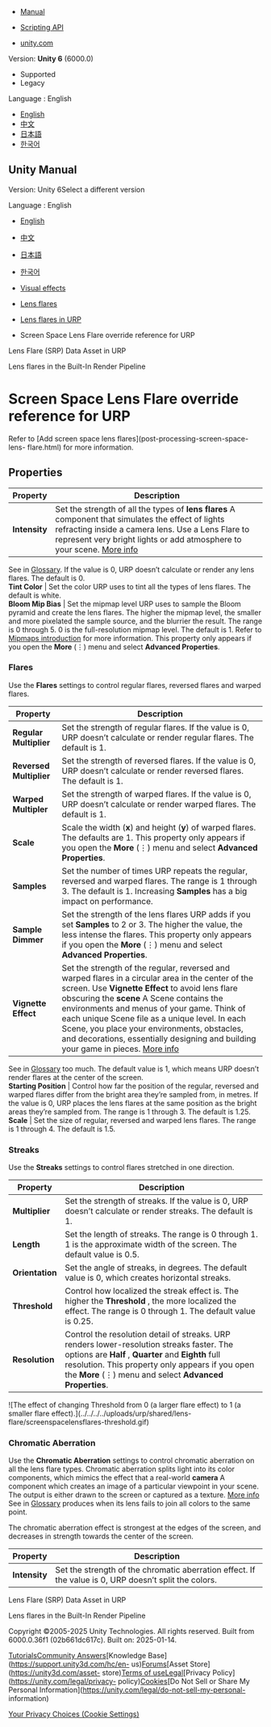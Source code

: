 [](https://docs.unity3d.com)

  * [Manual](../Manual/index.html)
  * [Scripting API](../ScriptReference/index.html)

  * [unity.com](https://unity.com/)

Version: **Unity 6** (6000.0)

  * Supported
  * Legacy

Language : English

  * [English](/Manual/urp/shared/lens-flare/reference-screen-space-lens-flare.html)
  * [中文](/cn/current/Manual/urp/shared/lens-flare/reference-screen-space-lens-flare.html)
  * [日本語](/ja/current/Manual/urp/shared/lens-flare/reference-screen-space-lens-flare.html)
  * [한국어](/kr/current/Manual/urp/shared/lens-flare/reference-screen-space-lens-flare.html)

[](https://docs.unity3d.com)

## Unity Manual

Version: Unity 6Select a different version

Language : English

  * [English](/Manual/urp/shared/lens-flare/reference-screen-space-lens-flare.html)
  * [中文](/cn/current/Manual/urp/shared/lens-flare/reference-screen-space-lens-flare.html)
  * [日本語](/ja/current/Manual/urp/shared/lens-flare/reference-screen-space-lens-flare.html)
  * [한국어](/kr/current/Manual/urp/shared/lens-flare/reference-screen-space-lens-flare.html)

  * [Visual effects](../../../visual-effects.html)
  * [Lens flares](../../../visual-effects-lens-flares.html)
  * [Lens flares in URP](../../../urp/shared/lens-flare/lens-flare.html)
  * Screen Space Lens Flare override reference for URP

[](../../../urp/shared/lens-flare/lens-flare-asset.html)

Lens Flare (SRP) Data Asset in URP

[](../../../lens-flare-birp.html)

Lens flares in the Built-In Render Pipeline

# Screen Space Lens Flare override reference for URP

Refer to [Add screen space lens flares](post-processing-screen-space-lens-
flare.html) for more information.

## Properties

**Property** | **Description**  
---|---  
**Intensity** | Set the strength of all the types of **lens flares** A component that simulates the effect of lights refracting inside a camera lens. Use a Lens Flare to represent very bright lights or add atmosphere to your scene. [More info](../../../class-LensFlare.html)  
See in [Glossary](../../../Glossary.html#LensFlare). If the value is 0, URP
doesn’t calculate or render any lens flares. The default is 0.  
**Tint Color** | Set the color URP uses to tint all the types of lens flares. The default is white.  
**Bloom Mip Bias** | Set the mipmap level URP uses to sample the Bloom pyramid and create the lens flares. The higher the mipmap level, the smaller and more pixelated the sample source, and the blurrier the result. The range is 0 through 5. 0 is the full-resolution mipmap level. The default is 1. Refer to [Mipmaps introduction](https://docs.unity3d.com/2023.1/Documentation/Manual/texture-mipmaps-introduction.html) for more information. This property only appears if you open the **More** (⋮) menu and select **Advanced Properties**.  
  
### Flares

Use the **Flares** settings to control regular flares, reversed flares and
warped flares.

**Property** | **Description**  
---|---  
**Regular Multiplier** | Set the strength of regular flares. If the value is 0, URP doesn’t calculate or render regular flares. The default is 1.  
**Reversed Multiplier** | Set the strength of reversed flares. If the value is 0, URP doesn’t calculate or render reversed flares. The default is 1.  
**Warped Multipler** | Set the strength of warped flares. If the value is 0, URP doesn’t calculate or render warped flares. The default is 1.  
**Scale** | Scale the width (**x**) and height (**y**) of warped flares. The defaults are 1. This property only appears if you open the **More** (⋮) menu and select **Advanced Properties**.  
**Samples** | Set the number of times URP repeats the regular, reversed and warped flares. The range is 1 through 3. The default is 1. Increasing **Samples** has a big impact on performance.  
**Sample Dimmer** | Set the strength of the lens flares URP adds if you set **Samples** to 2 or 3. The higher the value, the less intense the flares. This property only appears if you open the **More** (⋮) menu and select **Advanced Properties**.  
**Vignette Effect** | Set the strength of the regular, reversed and warped flares in a circular area in the center of the screen. Use **Vignette Effect** to avoid lens flare obscuring the **scene** A Scene contains the environments and menus of your game. Think of each unique Scene file as a unique level. In each Scene, you place your environments, obstacles, and decorations, essentially designing and building your game in pieces. [More info](../../../CreatingScenes.html)  
See in [Glossary](../../../Glossary.html#Scene) too much. The default value is
1, which means URP doesn’t render flares at the center of the screen.  
**Starting Position** | Control how far the position of the regular, reversed and warped flares differ from the bright area they’re sampled from, in metres. If the value is 0, URP places the lens flares at the same position as the bright areas they’re sampled from. The range is 1 through 3. The default is 1.25.  
**Scale** | Set the size of regular, reversed and warped lens flares. The range is 1 through 4. The default is 1.5.  
  
### Streaks

Use the **Streaks** settings to control flares stretched in one direction.

**Property** | **Description**  
---|---  
**Multiplier** | Set the strength of streaks. If the value is 0, URP doesn’t calculate or render streaks. The default is 1.  
**Length** | Set the length of streaks. The range is 0 through 1. 1 is the approximate width of the screen. The default value is 0.5.  
**Orientation** | Set the angle of streaks, in degrees. The default value is 0, which creates horizontal streaks.  
**Threshold** | Control how localized the streak effect is. The higher the **Threshold** , the more localized the effect. The range is 0 through 1. The default value is 0.25.  
**Resolution** | Control the resolution detail of streaks. URP renders lower-resolution streaks faster. The options are **Half** , **Quarter** and **Eighth** full resolution. This property only appears if you open the **More** (⋮) menu and select **Advanced Properties**.  
  
![The effect of changing Threshold from 0 \(a larger flare effect\) to 1 \(a
smaller flare effect\).](../../../../uploads/urp/shared/lens-
flare/screenspacelensflares-threshold.gif)  

### Chromatic Aberration

Use the **Chromatic Aberration** settings to control chromatic aberration on
all the lens flare types. Chromatic aberration splits light into its color
components, which mimics the effect that a real-world **camera** A component
which creates an image of a particular viewpoint in your scene. The output is
either drawn to the screen or captured as a texture. [More
info](../../../CamerasOverview.html)  
See in [Glossary](../../../Glossary.html#Camera) produces when its lens fails
to join all colors to the same point.

The chromatic aberration effect is strongest at the edges of the screen, and
decreases in strength towards the center of the screen.

**Property** | **Description**  
---|---  
**Intensity** | Set the strength of the chromatic aberration effect. If the value is 0, URP doesn’t split the colors.  
  
[](../../../urp/shared/lens-flare/lens-flare-asset.html)

Lens Flare (SRP) Data Asset in URP

[](../../../lens-flare-birp.html)

Lens flares in the Built-In Render Pipeline

Copyright ©2005-2025 Unity Technologies. All rights reserved. Built from
6000.0.36f1 (02b661dc617c). Built on: 2025-01-14.

[Tutorials](https://learn.unity.com/)[Community
Answers](https://answers.unity3d.com)[Knowledge
Base](https://support.unity3d.com/hc/en-
us)[Forums](https://forum.unity3d.com)[Asset Store](https://unity3d.com/asset-
store)[Terms of
use](https://docs.unity3d.com/Manual/TermsOfUse.html)[Legal](https://unity.com/legal)[Privacy
Policy](https://unity.com/legal/privacy-
policy)[Cookies](https://unity.com/legal/cookie-policy)[Do Not Sell or Share
My Personal Information](https://unity.com/legal/do-not-sell-my-personal-
information)

[Your Privacy Choices (Cookie Settings)](javascript:void\(0\);)


